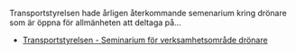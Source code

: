 Transportstyrelsen hade årligen återkommande semenarium kring drönare som är öppna för allmänheten att deltaga på...

* [Transportstyrelsen - Seminarium för verksamhetsområde drönare](https://www.transportstyrelsen.se/sv/luftfart/Seminarier-och-information/seminarier-inom-luftfarten/genomforda-seminarier/seminarium-for-verksamhetsomrade-dronare/)
